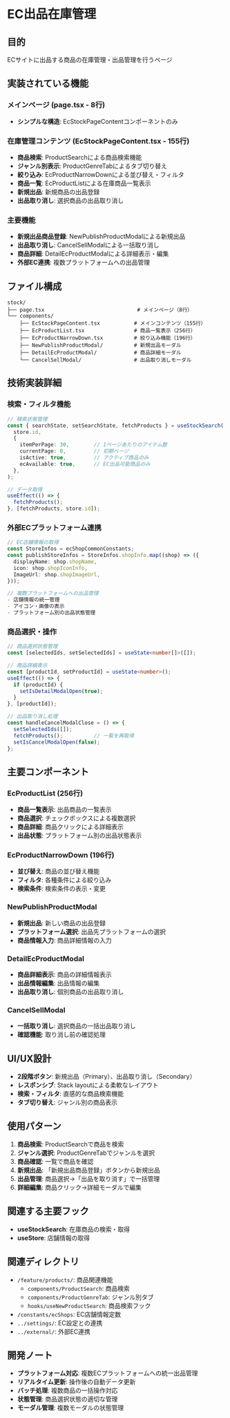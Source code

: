 # EC出品在庫管理

## 目的
ECサイトに出品する商品の在庫管理・出品管理を行うページ

## 実装されている機能

### メインページ (page.tsx - 8行)
- **シンプルな構造**: EcStockPageContentコンポーネントのみ

### 在庫管理コンテンツ (EcStockPageContent.tsx - 155行)
- **商品検索**: ProductSearchによる商品検索機能
- **ジャンル別表示**: ProductGenreTabによるタブ切り替え
- **絞り込み**: EcProductNarrowDownによる並び替え・フィルタ
- **商品一覧**: EcProductListによる在庫商品一覧表示
- **新規出品**: 新規商品の出品登録
- **出品取り消し**: 選択商品の出品取り消し

### 主要機能
- **新規出品商品登録**: NewPublishProductModalによる新規出品
- **出品取り消し**: CancelSellModalによる一括取り消し
- **商品詳細**: DetailEcProductModalによる詳細表示・編集
- **外部EC連携**: 複数プラットフォームへの出品管理

## ファイル構成
```
stock/
├── page.tsx                              # メインページ（8行）
└── components/
    ├── EcStockPageContent.tsx           # メインコンテンツ（155行）
    ├── EcProductList.tsx                # 商品一覧表示（256行）
    ├── EcProductNarrowDown.tsx          # 絞り込み機能（196行）
    ├── NewPublishProductModal/          # 新規出品モーダル
    ├── DetailEcProductModal/            # 商品詳細モーダル
    └── CancelSellModal/                 # 出品取り消しモーダル
```

## 技術実装詳細

### 検索・フィルタ機能
```typescript
// 検索状態管理
const { searchState, setSearchState, fetchProducts } = useStockSearch(
  store.id,
  {
    itemPerPage: 30,        // 1ページあたりのアイテム数
    currentPage: 0,         // 初期ページ
    isActive: true,         // アクティブ商品のみ
    ecAvailable: true,      // EC出品可能商品のみ
  },
);

// データ取得
useEffect(() => {
  fetchProducts();
}, [fetchProducts, store.id]);
```

### 外部ECプラットフォーム連携
```typescript
// EC店舗情報の取得
const StoreInfos = ecShopCommonConstants;
const publishStoreInfos = StoreInfos.shopInfo.map((shop) => ({
  displayName: shop.shopName,
  icon: shop.shopIconInfo,
  ImageUrl: shop.shopImageUrl,
}));

// 複数プラットフォームへの出品管理
- 店舗情報の統一管理
- アイコン・画像の表示
- プラットフォーム別の出品状態管理
```

### 商品選択・操作
```typescript
// 商品選択状態管理
const [selectedIds, setSelectedIds] = useState<number[]>([]);

// 商品詳細表示
const [productId, setProductId] = useState<number>();
useEffect(() => {
  if (productId) {
    setIsDetailModalOpen(true);
  }
}, [productId]);

// 出品取り消し処理
const handleCancelModalClose = () => {
  setSelectedIds([]);
  fetchProducts();          // 一覧を再取得
  setIsCancelModalOpen(false);
};
```

## 主要コンポーネント

### EcProductList (256行)
- **商品一覧表示**: 出品商品の一覧表示
- **商品選択**: チェックボックスによる複数選択
- **商品詳細**: 商品クリックによる詳細表示
- **出品状態**: プラットフォーム別の出品状態表示

### EcProductNarrowDown (196行)
- **並び替え**: 商品の並び替え機能
- **フィルタ**: 各種条件による絞り込み
- **検索条件**: 検索条件の表示・変更

### NewPublishProductModal
- **新規出品**: 新しい商品の出品登録
- **プラットフォーム選択**: 出品先プラットフォームの選択
- **商品情報入力**: 商品詳細情報の入力

### DetailEcProductModal
- **商品詳細表示**: 商品の詳細情報表示
- **出品情報編集**: 出品情報の編集
- **出品取り消し**: 個別商品の出品取り消し

### CancelSellModal
- **一括取り消し**: 選択商品の一括出品取り消し
- **確認機能**: 取り消し前の確認処理

## UI/UX設計
- **2段階ボタン**: 新規出品（Primary）、出品取り消し（Secondary）
- **レスポンシブ**: Stack layoutによる柔軟なレイアウト
- **検索・フィルタ**: 直感的な商品検索機能
- **タブ切り替え**: ジャンル別の商品表示

## 使用パターン
1. **商品検索**: ProductSearchで商品を検索
2. **ジャンル選択**: ProductGenreTabでジャンルを選択
3. **商品確認**: 一覧で商品を確認
4. **新規出品**: 「新規出品商品登録」ボタンから新規出品
5. **出品管理**: 商品選択→「出品を取り消す」で一括管理
6. **詳細編集**: 商品クリック→詳細モーダルで編集

## 関連する主要フック
- **useStockSearch**: 在庫商品の検索・取得
- **useStore**: 店舗情報の取得

## 関連ディレクトリ
- `/feature/products/`: 商品関連機能
  - `components/ProductSearch`: 商品検索
  - `components/ProductGenreTab`: ジャンル別タブ
  - `hooks/useNewProductSearch`: 商品検索フック
- `/constants/ecShops`: EC店舗情報定数
- `../settings/`: EC設定との連携
- `../external/`: 外部EC連携

## 開発ノート
- **プラットフォーム対応**: 複数ECプラットフォームへの統一出品管理
- **リアルタイム更新**: 操作後の自動データ更新
- **バッチ処理**: 複数商品の一括操作対応
- **状態管理**: 商品選択状態の適切な管理
- **モーダル管理**: 複数モーダルの状態管理 